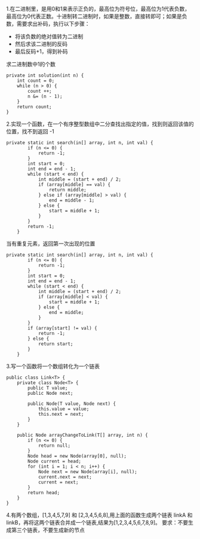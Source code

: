 1.在二进制里，是用0和1来表示正负的，最高位为符号位，最高位为1代表负数，最高位为0代表正数。十进制转二进制时，如果是整数，直接转即可；如果是负数，需要求出补码，执行以下步骤：
- 将该负数的绝对值转为二进制
- 然后求该二进制的反码
- 最后反码+1，得到补码

求二进制数中1的个数
```
private int solution(int n) {
    int count = 0;
    while (n > 0) {
        count ++;
        n &= (n - 1);
    }
    return count;
}
```

2.实现一个函数，在一个有序整型数组中二分查找出指定的值，找到则返回该值的位置，找不到返回 -1
```
private static int search(in[] array, int n, int val) {
        if (n <= 0) {
            return -1;
        }
        int start = 0;
        int end = end - 1;
        while (start < end) {
            int middle = (start + end) / 2;
            if (array[middle] == val) {
                return middle;
            } else if (array[middle] > val) {
                end = middle - 1;
            } else {
                start = middle + 1;
            }
        }
        return -1;
    }
```
当有重复元素，返回第一次出现的位置
```
private static int search(in[] array, int n, int val) {
        if (n <= 0) {
            return -1;
        }
        int start = 0;
        int end = end - 1;
        while (start < end) {
            int middle = (start + end) / 2;
            if (array[middle] < val) {
                start = middle + 1;
            } else {
                end = middle;
            }
        }
        if (array[start] != val) {
            return -1;
        } else {
            return start;
        }
    }
```
3.写一个函数将一个数组转化为一个链表
```
public class Link<T> {
    private class Node<T> {
        public T value;
        public Node next;
        
        public Node(T value, Node next) {
            this.value = value;
            this.next = next;
        }
    }
    
    public Node arrayChangeToLink(T[] array, int n) {
        if (n <= 0) {
            return null;
        }
        Node head = new Node(array[0], null);
        Node current = head;
        for (int i = 1; i < n; i++) {
            Node next = new Node(array[i], null);
            current.next = next;
            current = next;
        }
        return head;
    }
}
```
4.有两个数组，[1,3,4,5,7,9] 和 [2,3,4,5,6,8],用上面的函数生成两个链表 linkA 和 linkB，再将这两个链表合并成一个链表,结果为[1,2,3,4,5,6,7,8,9]。
要求：不要生成第三个链表，不要生成新的节点
